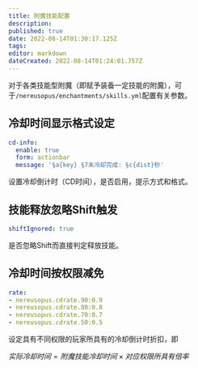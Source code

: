 ```yaml
---
title: 附魔技能配置
description: 
published: true
date: 2022-08-14T01:30:17.125Z
tags: 
editor: markdown
dateCreated: 2022-08-14T01:24:01.757Z
---
```


对于各类技能型附魔（即赋予装备一定技能的附魔），可于`/nereusopus/enchantments/skills.yml`配置有关参数。
## 冷却时间显示格式设定
```yaml
cd-info:
  enable: true
  form: actionbar
  message: '§a{key} §7未冷却完成: §c{dist}秒'
```
设置冷却倒计时（CD时间），是否启用，提示方式和格式。
## 技能释放忽略Shift触发
```yaml
shiftIgnored: true
```
是否忽略Shift而直接判定释放技能。
## 冷却时间按权限减免
```yaml
rate:
- nereusopus.cdrate.90:0.9
- nereusopus.cdrate.80:0.8
- nereusopus.cdrate.70:0.7
- nereusopus.cdrate.50:0.5
```
设定具有不同权限的玩家所具有的冷却倒计时折扣，即

${实际冷却时间}={附魔技能冷却时间}\times{对应权限所具有倍率}$
